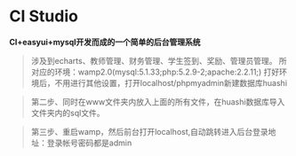 # CI Studio

**CI+easyui+mysql开发而成的一个简单的后台管理系统**

>涉及到echarts、教师管理、财务管理、学生签到、奖励、管理员管理。
>所对应的环境：wamp2.0(mysql:5.1.33;php:5.2.9-2;apache:2.2.11;)
>打好环境后，不用进行其他设置，打开localhost/phpmyadmin新建数据库huashi

>第二步、同时在www文件夹内放入上面的所有文件，在huashi数据库导入文件夹内的sql文件。

>第三步、重启wamp，然后前台打开localhost,自动跳转进入后台登录地址：登录帐号密码都是admin